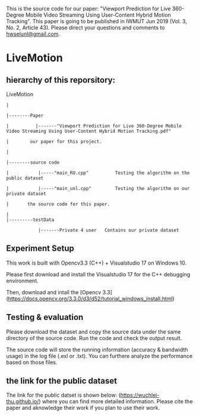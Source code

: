 This is the source code for our paper: "Viewport Prediction for Live 360-Degree Mobile Video Streaming Using User-Content Hybrid Motion Tracking". This paper is going to be published in IWMUT Jun 2019 (Vol. 3, No. 2, Article 43). Please direct your questions and comments to hwselunl@gmail.com.

# LiveMotion

## hierarchy of this reporsitory:

LiveMotion

    |

    |--------Paper 

    |          |-------"Viewport Prediction for Live 360-Degree Mobile Video Streaming Using User-Content Hybrid Motion Tracking.pdf"

    |        our paper for this project.
    
    |
    
    |--------source code
    
    |           |-----"main_RU.cpp"          Testing the algorithm on the public dataset
    
    |           |-----"main_unl.cpp"         Testing the algorithm on our private dataset
    
    |       the source code for this paper.
    
    |
    |---------testData
    
                |-------Private 4 user   Contains our private dataset
    


## Experiment Setup

This work is built with Opencv3.3 (C++) + Visualstudio 17 on Windows 10. 

Please first download and install the Visualstudio 17 for the C++ debugging environment. 

Then, download and intall the [Opencv 3.3] (https://docs.opencv.org/3.3.0/d3/d52/tutorial_windows_install.html)

## Testing & evaluation

Please download the dataset and copy the source data under the same directory of the source code. Run the code and check the output result.

The source code will store the running information (accuracy & bandwidth usage) in the log file (.exl or .txt). You can furthere analyze the performance based on those files.

## the link for the public dataset

The link for the public datset is shown below:
(https://wuchlei-thu.github.io/) 
where you can find more detailed information.
Please cite the paper and aknowledge their work if you plan to use their work.
